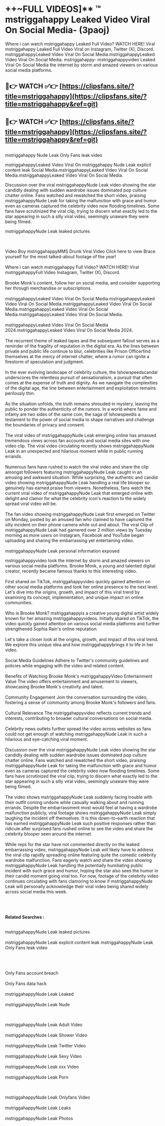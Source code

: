 #  ++~FULL VIDEOS]** ™ mstriggahappy Leaked Video Viral On Social Media- (3paoj)

Where i can watch mstriggahappy Leaked Full Video? WATCH HERE! Viral mstriggahappy Leaked Full Video Viral on Instagram, Twitter (X), Discord.
mstriggahappyLeaked Video Viral On Social Media.mstriggahappyLeaked Video Viral On Social Media.
mstriggahappy- mstriggahappyvideo Leaked Viral On Social Media the internet by storm and amazed viewers on various social media platforms.



## 🔴👉 WATCH ✅👉 [https://clipsfans.site/?title=mstriggahappy](https://clipsfans.site/?title=mstriggahappy&ref=git)


## 🔴👉 WATCH ✅👉 [https://clipsfans.site/?title=mstriggahappy](https://clipsfans.site/?title=mstriggahappy&ref=git)
##


mstriggahappy Nude Leak Only Fans leak video 


mstriggahappyLeaked Video Viral On  mstriggahappy Nude Leak explicit content leak Social Media.mstriggahappyLeaked Video Viral On Social Media.mstriggahappyLeaked Video Viral On Social Media.



Discussion over the viral mstriggahappyNude Leak video showing the star candidly dealing with sudden wardrobe issues dominated pop culture chatter online. Fans watched and rewatched the short video, praising mstriggahappyNude Leak for taking the malfunction with grace and humor even as cameras captured the celebrity video now flooding timelines. Some fans have scrutinized the viral clip, trying to discern what exactly led to the star appearing in such a silly viral video, seemingly unaware they were being filmed.


mstriggahappyNude Leak leaked pictures


  <br>

  <br>
Video Boy mstriggahappyMMS Drunk Viral.Video Click here to view Brace yourself for the most talked-about footage of the year!
<br><br>
Where i can watch mstriggahappy Full Video? WATCH HERE! Viral mstriggahappyFull Video Instagram, Twitter (X), Discord.
<br><br>
Brooke Monk's content, follow her on social media, and consider supporting her through merchandise or subscriptions.
<br><br>
mstriggahappyLeaked Video Viral On Social Media.mstriggahappyLeaked Video Viral On Social Media.mstriggahappyLeaked Video Viral On Social Media.mstriggahappyLeaked Video Viral On Social Media.mstriggahappyLeaked Video Viral On Social Media.
<br><br>
mstriggahappyLeaked Video Viral On Social Media 2024.mstriggahappyLeaked Video Viral On Social Media 2024.
<br><br>
The recurrent theme of leaked tapes and the subsequent fallout serves as a reminder of the fragility of reputation in the digital era. As the lines between private and public life continue to blur, celebrities like Prison Officerfind themselves at the mercy of internet chatter, where a rumor can ignite a firestorm of speculation and judgment.
<br><br>
In the ever evolving landscape of celebrity culture, the Ishowspeedscandal underscores the relentless pursuit of sensationalism, a pursuit that often comes at the expense of truth and dignity. As we navigate the complexities of the digital age, the line between entertainment and exploitation remains perilously thin.
<br><br>
As the situation unfolds, the truth remains shrouded in mystery, leaving the public to ponder the authenticity of the rumors. In a world where fame and infamy are two sides of the same coin, the saga of Ishowspeedis a testament to the power of social media to shape narratives and challenge the boundaries of privacy and consent.
<br><br>
The viral video of mstriggahappyNude Leak emerging online has amassed tremendous views across fan accounts and social media sites with one video clip. The viral video circulating recently shows mstriggahappyNude Leak in an unexpected and hilarious moment while in public running errands.
<br><br>
Numerous fans have rushed to watch the viral video and share the clip amongst followers featuring mstriggahappyNude Leak caught in an amusing and awkward situation. While surprising, the authentic and candid video showing mstriggahappyNude Leak handling a real life blooper so genuinely has earned praise from viewers. Nonetheless, fans watch the current viral video of mstriggahappyNude Leak that emerged online with delight and clamor for what the celebrity icon's reaction to the widely spread viral video will be.
<br><br>
The fan video showing mstriggahappyNude Leak first emerged on Twitter on Monday, posted by an amused fan who claimed to have captured the silly incident on their phone camera while out and about. The viral Clip of mstriggahappyNude Leak had garnered over 2 million views by Tuesday morning as more users on Instagram, Facebook and YouTube began uploading and sharing the embarrassing yet entertaining video.
<br><br>
mstriggahappyNude Leak personal information exposed

mstriggahappyvideo took the internet by storm and amazed viewers on various social media platforms. Brooke Monk, a young and talented digital creator, recently became famous thanks to this interesting video.
<br><br>
First shared on TikTok, mstriggahappyvideo quickly gained attention on other social media platforms and took her online presence to the next level. Let's dive into the origins, growth, and impact of this viral trend by examining its concept, implementation, and unique impact on online communities.
<br><br>
Who is Brooke Monk? mstriggahappyis a creative young digital artist widely known for her amazing mstriggahappyvideos. Initially shared on TikTok, the video quickly gained attention on various social media platforms and further strengthened Sophia Rain's online reputation.
<br><br>
Let's take a closer look at the origins, growth, and impact of this viral trend. We explore this unique idea and how mstriggahappybrings it to life in her video.
<br><br>
Social Media Guidelines Adhere to Twitter's community guidelines and policies while engaging with the video and related content.
<br><br>
Benefits of Watching Brooke Monk's mstriggahappyVideo Entertainment Value The video offers entertainment and amusement to viewers, showcasing Brooke Monk's creativity and talent.
<br><br>
Community Engagement Join the conversation surrounding the video, fostering a sense of community among Brooke Monk's followers and fans.
<br><br>
Cultural Relevance The mstriggahappyvideo reflects current trends and interests, contributing to broader cultural conversations on social media.
<br><br>
Celebrity news outlets further spread the video across websites as fans could not get enough of watching mstriggahappyNude Leak in such a hilarious and eye-catching viral moment.
<br><br>
Discussion over the viral mstriggahappyNude Leak video showing the star candidly dealing with sudden wardrobe issues dominated pop culture chatter online. Fans watched and rewatched the short video, praising mstriggahappyNude Leak for taking the malfunction with grace and humor even as cameras captured the celebrity video now flooding timelines. Some fans have scrutinized the viral clip, trying to discern what exactly led to the star appearing in such a silly viral video, seemingly unaware they were being filmed.
<br><br>
The video shows mstriggahappyNude Leak suddenly facing trouble with their outfit coming undone while casually walking about and running errands. Despite the embarrassment most would feel at having a wardrobe malfunction publicly, viral footage shows mstriggahappyNude Leak simply laughing the incident off themselves. It is this down-to-earth reaction that has earned mstriggahappyNude Leak such positive responses rather than ridicule after surprised fans rushed online to see the video and share the celebrity blooper seen around the internet.
<br><br>
While reps for the star have not commented directly on the leaked embarrassing video, mstriggahappyNude Leak will likely have to address the viral clip rapidly spreading online featuring quite the comedic celebrity wardrobe malfunction. Fans eagerly watch and share the video showing mstriggahappyNude Leak handling the potentially humiliating public incident with such grace and humor, hoping the star also sees the humor in their candid moment going viral too. For now, footage of the celebrity video continues circulating with fans clamoring to know if mstriggahappyNude Leak will personally acknowledge their viral video being shared widely across social media this week.
<br><br>

<br><br>
<strong>Related Searches :</strong>
<br><br>

mstriggahappyNude Leak leaked pictures
<br><br>
mstriggahappyNude Leak explicit content leak
mstriggahappyNude Leak Only Fans leak video
<br><br>

<br><br>
Only Fans account breach
<br><br>
Only Fans data hack
<br><br>
mstriggahappyNude Leak Leaked
<br><br>
mstriggahappyNude Leak Nude

<br><br>
mstriggahappyNude Leak Adult Video
<br><br>
mstriggahappyNude Leak Shower Video
<br><br>
mstriggahappyNude Leak Twitter Video
<br><br>
mstriggahappyNude Leak Sexy Video
<br><br>
mstriggahappyNude Leak xxx Video
<br><br>
mstriggahappyNude Leak Porn

<br><br>
mstriggahappyNude Leak Onlyfans Video
<br><br>
mstriggahappyNude Leak Leaks
<br><br>
mstriggahappyNude Leak Photos
